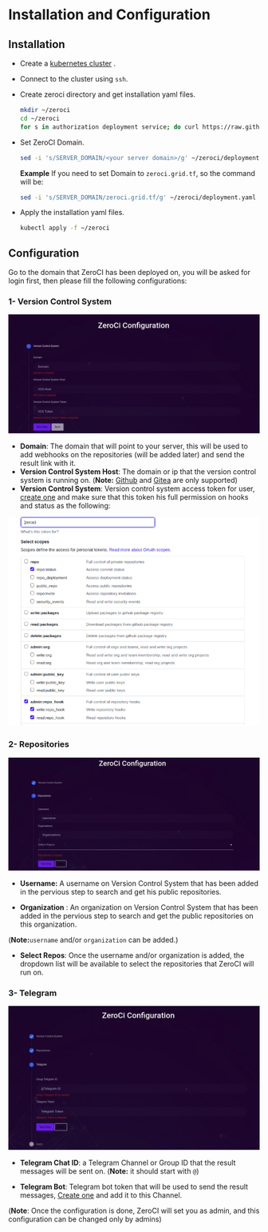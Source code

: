 # Installation and Configuration

## Installation

- Create a [kubernetes cluster](https://sdk2.threefold.io/#/solution_kubernetes?id=kubernetes-cluster-deployment) .
- Connect to the cluster using `ssh`.
- Create zeroci directory and get installation yaml files.

  ```bash
  mkdir ~/zeroci
  cd ~/zeroci
  for s in authorization deployment service; do curl https://raw.githubusercontent.com/threefoldtech/zeroCI/development/install/zeroci/$s.yaml --output $s.yaml; done
  ```

- Set ZeroCI Domain.

  ```bash
  sed -i 's/SERVER_DOMAIN/<your server domain>/g' ~/zeroci/deployment.yaml
  ```

  **Example**
    If you need to set Domain to `zeroci.grid.tf`, so the command will be:

  ```bash
  sed -i 's/SERVER_DOMAIN/zeroci.grid.tf/g' ~/zeroci/deployment.yaml
  ```

- Apply the installation yaml files.

  ```bash
  kubectl apply -f ~/zeroci
  ```

## Configuration

Go to the domain that ZeroCI has been deployed on, you will be asked for login first, then please fill the following configurations:

### 1- Version Control System

![vcs](../docs/Images/vcs.png)

- **Domain**:  The domain that will point to your server, this will be used to add webhooks on the repositories (will be added later) and send the result link with it.
- **Version Control System Host**: The domain or ip that the version control system is running on.
(**Note:** [Github](https://github.com) and [Gitea](https://gitea.io/en-us/) are only supported)
- **Version Control System**: Version control system access token for user, [create one](https://help.github.com/en/github/authenticating-to-github/creating-a-personal-access-token) and make sure that this token his full permission on hooks and status as the following:

![vcs token](../docs/Images/vcs_token.png)
  
### 2- Repositories

![repos](../docs/Images/repos_config.png)

- **Username:** A username on Version Control System that has been added in the pervious step to search and get his public repositories.

- **Organization** : An organization on Version Control System that has been added in the pervious step to search and get the public repositories on this organization.

(**Note:**`username` and/or `organization` can be added.)
- **Select Repos**: Once the username and/or organization is added, the dropdown list will be available to select the repositories that ZeroCI will run on.

### 3- Telegram

![telegram config](../docs/Images/telegram_config.png)

- **Telegram Chat ID**: a Telegram Channel or Group ID that the result messages will be sent on. (**Note:** it should start with `@`)

- **Telegram Bot**: Telegram bot token that will be used to send the result messages, [Create one](https://core.telegram.org/bots#3-how-do-i-create-a-bot) and add it to this Channel.

(**Note**: Once the configuration is done, ZeroCI will set you as admin, and this configuration can be changed only by admins)
